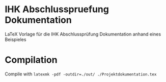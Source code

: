 # IHK Abschlusspruefung Dokumentation

LaTeX Vorlage für die IHK Abschlussprüfung Dokumentation anhand eines Beispieles

# Compilation
Compile with `latexmk -pdf -outdir=./out/ ./Projektdokumentation.tex`

